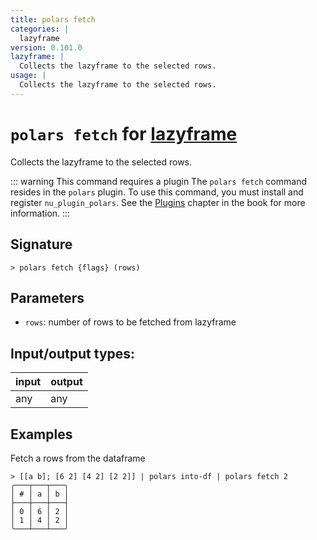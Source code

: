 ```yaml
---
title: polars fetch
categories: |
  lazyframe
version: 0.101.0
lazyframe: |
  Collects the lazyframe to the selected rows.
usage: |
  Collects the lazyframe to the selected rows.
---
```

<!-- This file is automatically generated. Please edit the command in https://github.com/nushell/nushell instead. -->

# `polars fetch` for [lazyframe](/commands/categories/lazyframe.md)

<div class='command-title'>Collects the lazyframe to the selected rows.</div>

::: warning This command requires a plugin
The `polars fetch` command resides in the `polars` plugin.
To use this command, you must install and register `nu_plugin_polars`.
See the [Plugins](/book/plugins.html) chapter in the book for more information.
:::


## Signature

```> polars fetch {flags} (rows)```

## Parameters

 -  `rows`: number of rows to be fetched from lazyframe


## Input/output types:

| input | output |
| ----- | ------ |
| any   | any    |

## Examples

Fetch a rows from the dataframe
```nu
> [[a b]; [6 2] [4 2] [2 2]] | polars into-df | polars fetch 2
╭───┬───┬───╮
│ # │ a │ b │
├───┼───┼───┤
│ 0 │ 6 │ 2 │
│ 1 │ 4 │ 2 │
╰───┴───┴───╯

```

